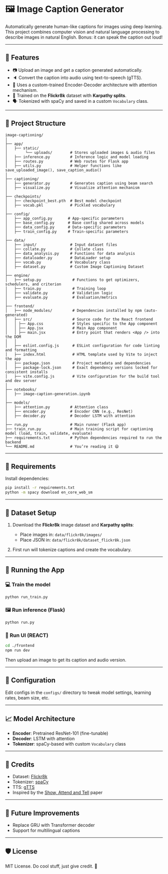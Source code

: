 
# 🖼️ Image Caption Generator

Automatically generate human-like captions for images using deep learning. This project combines computer vision and natural language processing to describe images in natural English. Bonus: it can speak the caption out loud!

---

## 🚀 Features

- 📷 Upload an image and get a caption generated automatically.
- 🔈 Convert the caption into audio using text-to-speech (gTTS).
- 🤖 Uses a custom-trained Encoder-Decoder architecture with attention mechanism.
- 🧠 Trained on the **Flickr8k** dataset with **Karpathy splits**.
- 🗣️ Tokenized with spaCy and saved in a custom `Vocabulary` class.

---

## 🧱 Project Structure

```
image-captioning/
│
├── app/
│   ├── static/
│        └── uploads/        # Stores uploaded images & audio files
│   ├── inference.py         # Inference logic and model loading
│   ├── routes.py            # Web routes for Flask app
│   ├── utils.py             # Helper functions like save_uploaded_image(), save_caption_audio()
│
├── captioning/
│   ├── generator.py         # Generates caption using beam search
│   ├── visualize.py         # Visualize attention mechanism
│
├── checkpoints/
│   ├── checkpoint_best.pth  # Best model checkpoint
│   ├── vocab.pkl            # Pickled vocabulary
│
├── config/
│   ├── app_config.py       # App-specific parameters
│   ├── base_config.py      # Base config shared across models
│   ├── data_config.py      # Data-specific parameters
│   ├── train_config.py     # Train-specific parameters
│
├── data/
│   ├── input/               # Input dataset files
│   ├── collate.py           # Collate class
│   ├── data_analysis.py     # Functions for data analysis
│   ├── dataloader.py        # DataLoader setup
│   ├── vocab.py             # Vocabulary class
│   ├── dataset.py           # Custom Image Captioning Dataset 
│
├── engine/
│   ├── setup.py              # Functions to get optimizers, schedulers, and criterion
│   ├── train.py              # Training loop
│   ├── validate.py           # Validation logic
│   ├── evaluate.py           # Evaluation/metrics
│
├── frontend/
│   ├── node_modules/         # Dependencies installed by npm (auto-generated)
│   ├── src/                  # Source code for the React frontend
│   │ ├── App.css             # Styles specific to the App component 
│   │ ├── App.jsx             # Main App component
│   │ ├── main.jsx            # Entry point that renders <App /> into the DOM
│   │   
│   ├── eslint.config.js      # ESLint configuration for code linting and formatting
│   ├── index.html            # HTML template used by Vite to inject the app
│   ├── package.json          # Project metadata and dependencies
│   ├── package-lock.json     # Exact dependency versions locked for consistent installs
│   ├── vite.config.js        # Vite configuration for the build tool and dev server
│   
├── notebooks/
│   ├── image-caption-generation.ipynb
│
├── models/
│   ├── attention.py         # Attention class
│   ├── encoder.py           # Encoder CNN (e.g., ResNet)
│   ├── decoder.py           # Decoder LSTM with attention
│  
├── run.py                   # Main runner (Flask app)      
├── train_run.py             # Main training script for captioning model (load, train, validate, evaluate) 
├── requirements.txt         # Python dependencies required to run the backend
└── README.md                # You’re reading it 😄
```

---

## 🧪 Requirements

Install dependencies:

```bash
pip install -r requirements.txt
python -m spacy download en_core_web_sm
```

---

## 📂 Dataset Setup

1. Download the **Flickr8k** image dataset and **Karpathy splits**:
   - Place images in: `data/flickr8k/images/`
   - Place JSON in: `data/flickr8k/dataset_flickr8k.json`

2. First run will tokenize captions and create the vocabulary.

---

## 🏁 Running the App

### 💻 Train the model
```bash
python run_train.py
```

### 🖼️ Run inference (Flask)
```bash
python run.py
```

### 🚀 Run UI (REACT)
```bash
cd ./frontend
npm run dev
```

Then upload an image to get its caption and audio version.

---

## 🔧 Configuration

Edit configs in the `configs/` directory to tweak model settings, learning rates, beam size, etc.

---

## 📈 Model Architecture

- **Encoder**: Pretrained ResNet-101 (fine-tunable)
- **Decoder**: LSTM with attention
- **Tokenizer**: spaCy-based with custom `Vocabulary` class

---

## 📣 Credits

- Dataset: [Flickr8k](https://github.com/jbrownlee/Datasets)
- Tokenizer: [spaCy](https://spacy.io/)
- TTS: [gTTS](https://pypi.org/project/gTTS/)
- Inspired by the [Show, Attend and Tell](https://arxiv.org/abs/1502.03044) paper

---

## 🧠 Future Improvements

- Replace GRU with Transformer decoder
- Support for multilingual captions

---

## 🛡️ License

MIT License. Do cool stuff, just give credit. 🙌
